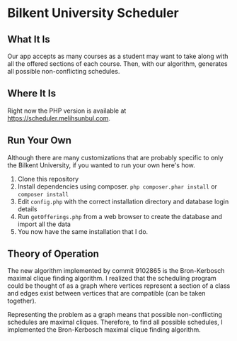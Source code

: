 # Bilkent University Scheduler

## What It Is
Our app accepts as many courses as a student may want to take along with all the offered sections of each course.  Then, with
our algorithm, generates all possible non-conflicting schedules.

## Where It Is
Right now the PHP version is available at https://scheduler.melihsunbul.com.

## Run Your Own
Although there are many customizations that are probably specific to only the Bilkent University, if you wanted to run your own here's how.
1. Clone this repository
2. Install dependencies using composer. `php composer.phar install` or `composer install`
3. Edit `config.php` with the correct installation directory and database login details
4. Run `getOfferings.php` from a web browser to create the database and import all the data
5. You now have the same installation that I do. 


## Theory of Operation
The new algorithm implemented by commit 9102865 is the Bron-Kerbosch maximal clique finding algorithm. I realized that the scheduling program could be thought of as a graph where vertices represent a section of a class and edges exist between vertices that are compatible (can be taken together).

Representing the problem as a graph means that possible non-conflicting schedules are maximal cliques. Therefore, to find all possible schedules, I implemented the Bron-Kerbosch maximal clique finding algorithm. 

